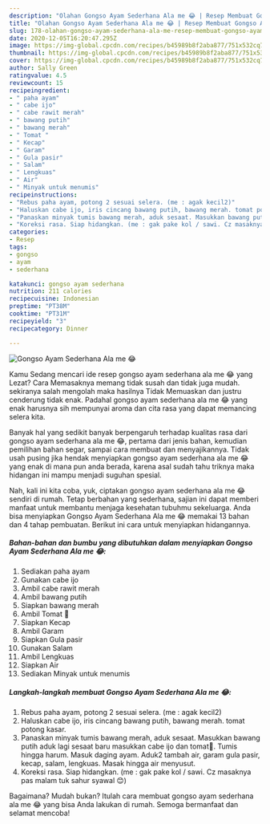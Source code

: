 ```yaml
---
description: "Olahan Gongso Ayam Sederhana Ala me 😂 | Resep Membuat Gongso Ayam Sederhana Ala me 😂 Yang Paling Enak"
title: "Olahan Gongso Ayam Sederhana Ala me 😂 | Resep Membuat Gongso Ayam Sederhana Ala me 😂 Yang Paling Enak"
slug: 178-olahan-gongso-ayam-sederhana-ala-me-resep-membuat-gongso-ayam-sederhana-ala-me-yang-paling-enak
date: 2020-12-05T16:20:47.295Z
image: https://img-global.cpcdn.com/recipes/b45989b8f2aba877/751x532cq70/gongso-ayam-sederhana-ala-me-😂-foto-resep-utama.jpg
thumbnail: https://img-global.cpcdn.com/recipes/b45989b8f2aba877/751x532cq70/gongso-ayam-sederhana-ala-me-😂-foto-resep-utama.jpg
cover: https://img-global.cpcdn.com/recipes/b45989b8f2aba877/751x532cq70/gongso-ayam-sederhana-ala-me-😂-foto-resep-utama.jpg
author: Sally Green
ratingvalue: 4.5
reviewcount: 15
recipeingredient:
- " paha ayam"
- " cabe ijo"
- " cabe rawit merah"
- " bawang putih"
- " bawang merah"
- " Tomat "
- " Kecap"
- " Garam"
- " Gula pasir"
- " Salam"
- " Lengkuas"
- " Air"
- " Minyak untuk menumis"
recipeinstructions:
- "Rebus paha ayam, potong 2 sesuai selera. (me : agak kecil2)"
- "Haluskan cabe ijo, iris cincang bawang putih, bawang merah. tomat potong kasar."
- "Panaskan minyak tumis bawang merah, aduk sesaat. Masukkan bawang putih aduk lagi sesaat baru masukkan cabe ijo dan tomat🍅. Tumis hingga harum. Masuk daging ayam. Aduk2 tambah air, garam gula pasir, kecap, salam, lengkuas. Masak hingga air menyusut."
- "Koreksi rasa. Siap hidangkan. (me : gak pake kol / sawi. Cz masaknya pas malam tuk sahur syawal 😊)"
categories:
- Resep
tags:
- gongso
- ayam
- sederhana

katakunci: gongso ayam sederhana 
nutrition: 211 calories
recipecuisine: Indonesian
preptime: "PT38M"
cooktime: "PT31M"
recipeyield: "3"
recipecategory: Dinner

---
```



![Gongso Ayam Sederhana Ala me 😂](https://img-global.cpcdn.com/recipes/b45989b8f2aba877/751x532cq70/gongso-ayam-sederhana-ala-me-😂-foto-resep-utama.jpg)

Kamu Sedang mencari ide resep gongso ayam sederhana ala me 😂 yang Lezat? Cara Memasaknya memang tidak susah dan tidak juga mudah. sekiranya salah mengolah maka hasilnya Tidak Memuaskan dan justru cenderung tidak enak. Padahal gongso ayam sederhana ala me 😂 yang enak harusnya sih mempunyai aroma dan cita rasa yang dapat memancing selera kita.

Banyak hal yang sedikit banyak berpengaruh terhadap kualitas rasa dari gongso ayam sederhana ala me 😂, pertama dari jenis bahan, kemudian pemilihan bahan segar, sampai cara membuat dan menyajikannya. Tidak usah pusing jika hendak menyiapkan gongso ayam sederhana ala me 😂 yang enak di mana pun anda berada, karena asal sudah tahu triknya maka hidangan ini mampu menjadi suguhan spesial.




Nah, kali ini kita coba, yuk, ciptakan gongso ayam sederhana ala me 😂 sendiri di rumah. Tetap berbahan yang sederhana, sajian ini dapat memberi manfaat untuk membantu menjaga kesehatan tubuhmu sekeluarga. Anda bisa menyiapkan Gongso Ayam Sederhana Ala me 😂 memakai 13 bahan dan 4 tahap pembuatan. Berikut ini cara untuk menyiapkan hidangannya.

<!--inarticleads1-->

##### Bahan-bahan dan bumbu yang dibutuhkan dalam menyiapkan Gongso Ayam Sederhana Ala me 😂:

1. Sediakan  paha ayam
1. Gunakan  cabe ijo
1. Ambil  cabe rawit merah
1. Ambil  bawang putih
1. Siapkan  bawang merah
1. Ambil  Tomat 🍅
1. Siapkan  Kecap
1. Ambil  Garam
1. Siapkan  Gula pasir
1. Gunakan  Salam
1. Ambil  Lengkuas
1. Siapkan  Air
1. Sediakan  Minyak untuk menumis




<!--inarticleads2-->

##### Langkah-langkah membuat Gongso Ayam Sederhana Ala me 😂:

1. Rebus paha ayam, potong 2 sesuai selera. (me : agak kecil2)
1. Haluskan cabe ijo, iris cincang bawang putih, bawang merah. tomat potong kasar.
1. Panaskan minyak tumis bawang merah, aduk sesaat. Masukkan bawang putih aduk lagi sesaat baru masukkan cabe ijo dan tomat🍅. Tumis hingga harum. Masuk daging ayam. Aduk2 tambah air, garam gula pasir, kecap, salam, lengkuas. Masak hingga air menyusut.
1. Koreksi rasa. Siap hidangkan. (me : gak pake kol / sawi. Cz masaknya pas malam tuk sahur syawal 😊)




Bagaimana? Mudah bukan? Itulah cara membuat gongso ayam sederhana ala me 😂 yang bisa Anda lakukan di rumah. Semoga bermanfaat dan selamat mencoba!
